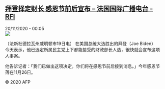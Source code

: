 <!--1605830124000-->
[拜登择定财长 感恩节前后宣布 – 法国国际广播电台 - RFI](http://www.rfi.fr//cn/contenu/20201120-%E6%8B%9C%E7%99%BB%E6%8B%A9%E5%AE%9A%E8%B4%A2%E9%95%BF-%E6%84%9F%E6%81%A9%E8%8A%82%E5%89%8D%E5%90%8E%E5%AE%A3%E5%B8%83)
------

<div>20/11/2020 - 00:05</div><img src="https://s.rfi.fr/media/display/aec26b96-2ac0-11eb-9545-005056a98db9/w:310/p:16x9/int0004b.201120070502.jpg"><div class="t-content__body u-clearfix"><p>（法新社德拉瓦州威明顿市19日电）    在美国总统大选胜出的拜登（Joe Biden）今天表示，他已选定所属民主党上下都能接受的财政部长人选，很快就会宣布这项人事案。</p><p>    他告诉记者：「我们已做出这项决定，你们将在感恩节前后接到消息。」今年感恩节落在11月26日。</p><p class="t-copyright">© 2020 AFP</p>        </div>
